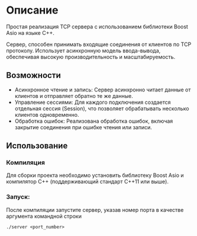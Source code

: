 # Описание
Простая реализация TCP сервера с использованием библиотеки Boost Asio на языке C++. 

Cервер, способен принимать входящие соединения от клиентов по TCP протоколу. Использует асинхронную модель ввода-вывода, обеспечивая высокую производительность и масштабируемость. 

## Возможности

* Асинхронное чтение и запись: Сервер асинхронно читает данные от клиентов и отправляет обратно те же данные.
* Управление сессиями: Для каждого подключения создается отдельная сессия (Session), что позволяет обрабатывать несколько клиентов одновременно.
* Обработка ошибок: Реализована обработка ошибок, включая закрытие соединения при ошибке чтения или записи.

## Использование

### Компиляция
Для сборки проекта необходимо установить библиотеку Boost Asio и компилятор C++ (поддерживающий стандарт C++11 или выше).

### Запуск: 
После компиляции запустите сервер, указав номер порта в качестве аргумента командной строки

```
./server <port_number>
```